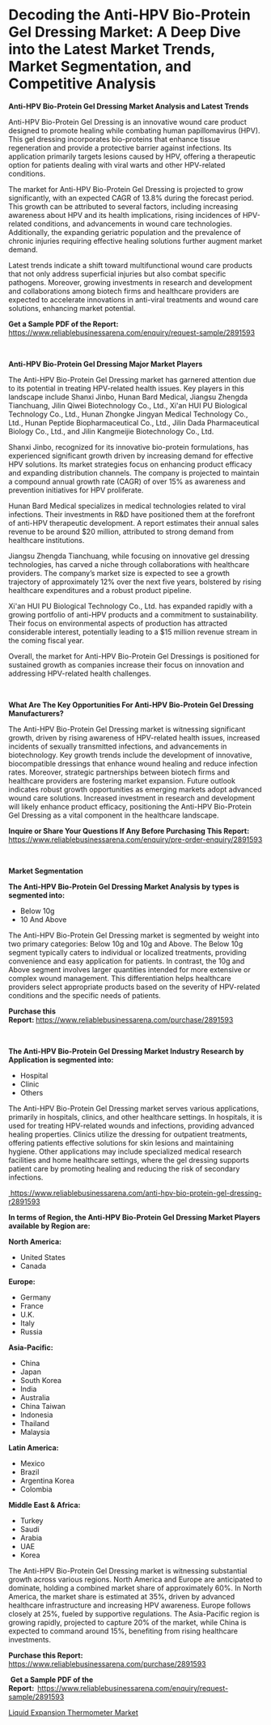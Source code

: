 <p><h1>Decoding the Anti-HPV Bio-Protein Gel Dressing Market: A Deep Dive into the Latest Market Trends, Market Segmentation, and Competitive Analysis</h1></p><p><strong>Anti-HPV Bio-Protein Gel Dressing Market Analysis and Latest Trends</strong></p>
<p><p>Anti-HPV Bio-Protein Gel Dressing is an innovative wound care product designed to promote healing while combating human papillomavirus (HPV). This gel dressing incorporates bio-proteins that enhance tissue regeneration and provide a protective barrier against infections. Its application primarily targets lesions caused by HPV, offering a therapeutic option for patients dealing with viral warts and other HPV-related conditions.</p><p>The market for Anti-HPV Bio-Protein Gel Dressing is projected to grow significantly, with an expected CAGR of 13.8% during the forecast period. This growth can be attributed to several factors, including increasing awareness about HPV and its health implications, rising incidences of HPV-related conditions, and advancements in wound care technologies. Additionally, the expanding geriatric population and the prevalence of chronic injuries requiring effective healing solutions further augment market demand.</p><p>Latest trends indicate a shift toward multifunctional wound care products that not only address superficial injuries but also combat specific pathogens. Moreover, growing investments in research and development and collaborations among biotech firms and healthcare providers are expected to accelerate innovations in anti-viral treatments and wound care solutions, enhancing market potential.</p></p>
<p><strong>Get a Sample PDF of the Report:&nbsp;</strong> <a href="https://www.reliablebusinessarena.com/enquiry/request-sample/2891593?utm_campaign=3457&utm_medium=2&utm_source=Github&utm_content=ia&utm_term=14032025&utm_id=anti-hpv-bio-protein-gel-dressing">https://www.reliablebusinessarena.com/enquiry/request-sample/2891593</a></p>
<p>&nbsp;</p>
<p><strong>Anti-HPV Bio-Protein Gel Dressing Major Market Players</strong></p>
<p><p>The Anti-HPV Bio-Protein Gel Dressing market has garnered attention due to its potential in treating HPV-related health issues. Key players in this landscape include Shanxi Jinbo, Hunan Bard Medical, Jiangsu Zhengda Tianchuang, Jilin Qiwei Biotechnology Co., Ltd., Xi'an HUI PU Biological Technology Co., Ltd., Hunan Zhongke Jingyan Medical Technology Co., Ltd., Hunan Peptide Biopharmaceutical Co., Ltd., Jilin Dada Pharmaceutical Biology Co., Ltd., and Jilin Kangmeijie Biotechnology Co., Ltd.</p><p>Shanxi Jinbo, recognized for its innovative bio-protein formulations, has experienced significant growth driven by increasing demand for effective HPV solutions. Its market strategies focus on enhancing product efficacy and expanding distribution channels. The company is projected to maintain a compound annual growth rate (CAGR) of over 15% as awareness and prevention initiatives for HPV proliferate.</p><p>Hunan Bard Medical specializes in medical technologies related to viral infections. Their investments in R&D have positioned them at the forefront of anti-HPV therapeutic development. A report estimates their annual sales revenue to be around $20 million, attributed to strong demand from healthcare institutions.</p><p>Jiangsu Zhengda Tianchuang, while focusing on innovative gel dressing technologies, has carved a niche through collaborations with healthcare providers. The company’s market size is expected to see a growth trajectory of approximately 12% over the next five years, bolstered by rising healthcare expenditures and a robust product pipeline.</p><p>Xi'an HUI PU Biological Technology Co., Ltd. has expanded rapidly with a growing portfolio of anti-HPV products and a commitment to sustainability. Their focus on environmental aspects of production has attracted considerable interest, potentially leading to a $15 million revenue stream in the coming fiscal year.</p><p>Overall, the market for Anti-HPV Bio-Protein Gel Dressings is positioned for sustained growth as companies increase their focus on innovation and addressing HPV-related health challenges.</p></p>
<p>&nbsp;</p>
<p><strong>What Are The Key Opportunities For Anti-HPV Bio-Protein Gel Dressing Manufacturers?</strong></p>
<p><p>The Anti-HPV Bio-Protein Gel Dressing market is witnessing significant growth, driven by rising awareness of HPV-related health issues, increased incidents of sexually transmitted infections, and advancements in biotechnology. Key growth trends include the development of innovative, biocompatible dressings that enhance wound healing and reduce infection rates. Moreover, strategic partnerships between biotech firms and healthcare providers are fostering market expansion. Future outlook indicates robust growth opportunities as emerging markets adopt advanced wound care solutions. Increased investment in research and development will likely enhance product efficacy, positioning the Anti-HPV Bio-Protein Gel Dressing as a vital component in the healthcare landscape.</p></p>
<p><strong>Inquire or Share Your Questions If Any Before Purchasing This Report:</strong> <a href="https://www.reliablebusinessarena.com/enquiry/pre-order-enquiry/2891593?utm_campaign=3457&utm_medium=2&utm_source=Github&utm_content=ia&utm_term=14032025&utm_id=anti-hpv-bio-protein-gel-dressing">https://www.reliablebusinessarena.com/enquiry/pre-order-enquiry/2891593</a></p>
<p>&nbsp;</p>
<p><strong>Market Segmentation</strong></p>
<p><strong>The Anti-HPV Bio-Protein Gel Dressing Market Analysis by types is segmented into:</strong></p>
<p><ul><li> Below 10g</li><li>10 And Above </li></ul></p>
<p><p>The Anti-HPV Bio-Protein Gel Dressing market is segmented by weight into two primary categories: Below 10g and 10g and Above. The Below 10g segment typically caters to individual or localized treatments, providing convenience and easy application for patients. In contrast, the 10g and Above segment involves larger quantities intended for more extensive or complex wound management. This differentiation helps healthcare providers select appropriate products based on the severity of HPV-related conditions and the specific needs of patients.</p></p>
<p><strong>Purchase this Report:&nbsp;</strong><a href="https://www.reliablebusinessarena.com/purchase/2891593?utm_campaign=3457&utm_medium=2&utm_source=Github&utm_content=ia&utm_term=14032025&utm_id=anti-hpv-bio-protein-gel-dressing">https://www.reliablebusinessarena.com/purchase/2891593</a></p>
<p>&nbsp;</p>
<p><strong>The Anti-HPV Bio-Protein Gel Dressing Market Industry Research by Application is segmented into:</strong></p>
<p><ul><li> Hospital</li><li>Clinic</li><li>Others </li></ul></p>
<p><p>The Anti-HPV Bio-Protein Gel Dressing market serves various applications, primarily in hospitals, clinics, and other healthcare settings. In hospitals, it is used for treating HPV-related wounds and infections, providing advanced healing properties. Clinics utilize the dressing for outpatient treatments, offering patients effective solutions for skin lesions and maintaining hygiene. Other applications may include specialized medical research facilities and home healthcare settings, where the gel dressing supports patient care by promoting healing and reducing the risk of secondary infections.</p></p>
<p><a href="https://www.reliablebusinessarena.com/anti-hpv-bio-protein-gel-dressing-r2891593?utm_campaign=3457&utm_medium=2&utm_source=Github&utm_content=ia&utm_term=14032025&utm_id=anti-hpv-bio-protein-gel-dressing">&nbsp;https://www.reliablebusinessarena.com/anti-hpv-bio-protein-gel-dressing-r2891593</a></p>
<p><strong>In terms of Region, the Anti-HPV Bio-Protein Gel Dressing Market Players available by Region are:</strong></p>
<p>
    <p> <strong> North America: </strong>
        <ul>
            <li>United States</li>
            <li>Canada</li>
        </ul>
        </p> 
    <p> <strong> Europe: </strong>
        <ul>
            <li>Germany</li>
            <li>France</li>
            <li>U.K.</li>
            <li>Italy</li>
            <li>Russia</li>
        </ul>
        </p> 
    <p> <strong> Asia-Pacific: </strong>
        <ul>
            <li>China</li>
            <li>Japan</li>
            <li>South Korea</li>
            <li>India</li>
            <li>Australia</li>
            <li>China Taiwan</li>
            <li>Indonesia</li>
            <li>Thailand</li>
            <li>Malaysia</li>
        </ul>
        </p> 
    <p> <strong> Latin America: </strong>
        <ul>
            <li>Mexico</li>
            <li>Brazil</li>
            <li>Argentina Korea</li>
            <li>Colombia</li>
        </ul>
        </p> 
    <p> <strong> Middle East & Africa: </strong>
        <ul>
            <li>Turkey</li>
            <li>Saudi</li>
            <li>Arabia</li>
            <li>UAE</li>
            <li>Korea</li>
        </ul>
    </p>
    </p>
<p><p>The Anti-HPV Bio-Protein Gel Dressing market is witnessing substantial growth across various regions. North America and Europe are anticipated to dominate, holding a combined market share of approximately 60%. In North America, the market share is estimated at 35%, driven by advanced healthcare infrastructure and increasing HPV awareness. Europe follows closely at 25%, fueled by supportive regulations. The Asia-Pacific region is growing rapidly, projected to capture 20% of the market, while China is expected to command around 15%, benefiting from rising healthcare investments.</p></p>
<p><strong>Purchase this Report: </strong><a href="https://www.reliablebusinessarena.com/purchase/2891593?utm_campaign=3457&utm_medium=2&utm_source=Github&utm_content=ia&utm_term=14032025&utm_id=anti-hpv-bio-protein-gel-dressing">https://www.reliablebusinessarena.com/purchase/2891593</a></p>
<p>&nbsp;<strong>Get a Sample PDF of the Report:&nbsp;&nbsp;</strong><a href="https://www.reliablebusinessarena.com/enquiry/request-sample/2891593?utm_campaign=3457&utm_medium=2&utm_source=Github&utm_content=ia&utm_term=14032025&utm_id=anti-hpv-bio-protein-gel-dressing">https://www.reliablebusinessarena.com/enquiry/request-sample/2891593</a></p>
<p><strong></strong></p>
<p><p><a href="https://github.com/kalsirollija/Market-Research-Report-List-1/blob/main/liquid-expansion-thermometer-market.md?utm_campaign=3457&utm_medium=2&utm_source=Github&utm_content=ia&utm_term=14032025&utm_id=anti-hpv-bio-protein-gel-dressing">Liquid Expansion Thermometer Market</a></p></p>